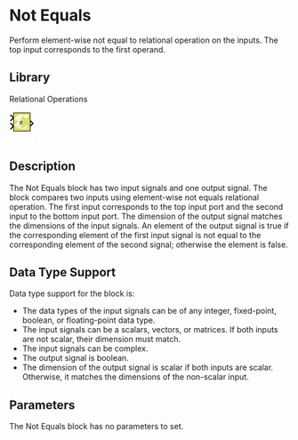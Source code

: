# Not Equals

Perform element-wise not equal to relational operation on the inputs.
The top input corresponds to the first operand.

## Library

Relational Operations

![](./Images/block.png)

## Description

The Not Equals block has two input signals and one output signal. The
block compares two inputs using element-wise not equals relational
operation. The first input corresponds to the top input port and the
second input to the bottom input port. The dimension of the output
signal matches the dimensions of the input signals. An element of the
output signal is true if the corresponding element of the first input
signal is not equal to the corresponding element of the second signal;
otherwise the element is false.

## Data Type Support

Data type support for the block is:

- The data types of the input signals can be of any integer,
  fixed-point, boolean, or floating-point data type.
- The input signals can be a scalars, vectors, or matrices. If both
  inputs are not scalar, their dimension must match.
- The input signals can be complex.
- The output signal is boolean.
- The dimension of the output signal is scalar if both inputs are
  scalar. Otherwise, it matches the dimensions of the non-scalar input.

## Parameters

The Not Equals block has no parameters to set.

